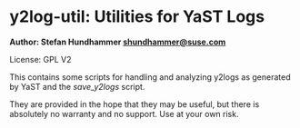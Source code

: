 # y2log-util: Utilities for YaST Logs

**Author: Stefan Hundhammer <shundhammer@suse.com>**

License: GPL V2


This contains some scripts for handling and analyzing y2logs as generated by
YaST and the _save_y2logs_ script.

They are provided in the hope that they may be useful, but there is absolutely
no warranty and no support. Use at your own risk.
